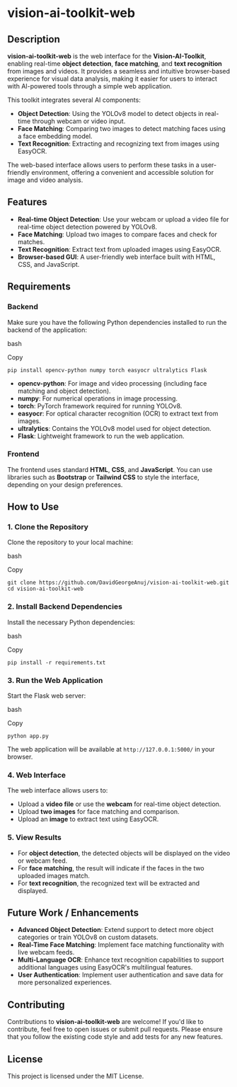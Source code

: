 vision-ai-toolkit-web
=====================

Description
-----------

**vision-ai-toolkit-web** is the web interface for the **Vision-AI-Toolkit**, enabling real-time **object detection**, **face matching**, and **text recognition** from images and videos. It provides a seamless and intuitive browser-based experience for visual data analysis, making it easier for users to interact with AI-powered tools through a simple web application.

This toolkit integrates several AI components:

-   **Object Detection**: Using the YOLOv8 model to detect objects in real-time through webcam or video input.
-   **Face Matching**: Comparing two images to detect matching faces using a face embedding model.
-   **Text Recognition**: Extracting and recognizing text from images using EasyOCR.

The web-based interface allows users to perform these tasks in a user-friendly environment, offering a convenient and accessible solution for image and video analysis.

Features
--------

-   **Real-time Object Detection**: Use your webcam or upload a video file for real-time object detection powered by YOLOv8.
-   **Face Matching**: Upload two images to compare faces and check for matches.
-   **Text Recognition**: Extract text from uploaded images using EasyOCR.
-   **Browser-based GUI**: A user-friendly web interface built with HTML, CSS, and JavaScript.

Requirements
------------

### Backend

Make sure you have the following Python dependencies installed to run the backend of the application:

bash

Copy

`pip install opencv-python numpy torch easyocr ultralytics Flask`

-   **opencv-python**: For image and video processing (including face matching and object detection).
-   **numpy**: For numerical operations in image processing.
-   **torch**: PyTorch framework required for running YOLOv8.
-   **easyocr**: For optical character recognition (OCR) to extract text from images.
-   **ultralytics**: Contains the YOLOv8 model used for object detection.
-   **Flask**: Lightweight framework to run the web application.

### Frontend

The frontend uses standard **HTML**, **CSS**, and **JavaScript**. You can use libraries such as **Bootstrap** or **Tailwind CSS** to style the interface, depending on your design preferences.

How to Use
----------

### 1\. Clone the Repository

Clone the repository to your local machine:

bash

Copy

`git clone https://github.com/DavidGeorgeAnuj/vision-ai-toolkit-web.git
cd vision-ai-toolkit-web`

### 2\. Install Backend Dependencies

Install the necessary Python dependencies:

bash

Copy

`pip install -r requirements.txt`

### 3\. Run the Web Application

Start the Flask web server:

bash

Copy

`python app.py`

The web application will be available at `http://127.0.0.1:5000/` in your browser.

### 4\. Web Interface

The web interface allows users to:

-   Upload a **video file** or use the **webcam** for real-time object detection.
-   Upload **two images** for face matching and comparison.
-   Upload an **image** to extract text using EasyOCR.

### 5\. View Results

-   For **object detection**, the detected objects will be displayed on the video or webcam feed.
-   For **face matching**, the result will indicate if the faces in the two uploaded images match.
-   For **text recognition**, the recognized text will be extracted and displayed.

Future Work / Enhancements
--------------------------

-   **Advanced Object Detection**: Extend support to detect more object categories or train YOLOv8 on custom datasets.
-   **Real-Time Face Matching**: Implement face matching functionality with live webcam feeds.
-   **Multi-Language OCR**: Enhance text recognition capabilities to support additional languages using EasyOCR's multilingual features.
-   **User Authentication**: Implement user authentication and save data for more personalized experiences.

Contributing
------------

Contributions to **vision-ai-toolkit-web** are welcome! If you'd like to contribute, feel free to open issues or submit pull requests. Please ensure that you follow the existing code style and add tests for any new features.

License
-------

This project is licensed under the MIT License.
